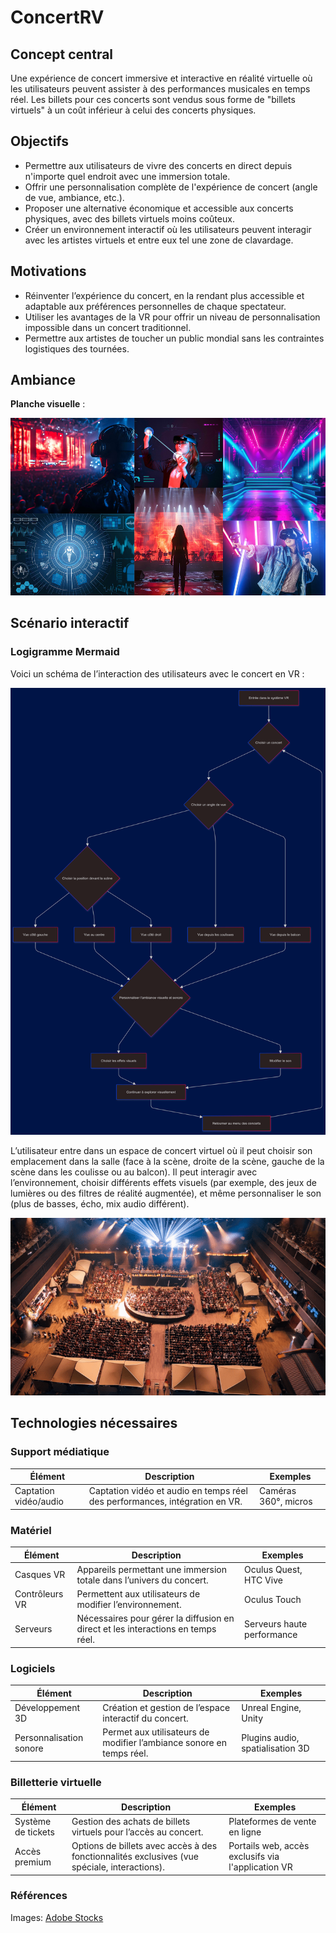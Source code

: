 # ConcertRV

## Concept central

Une expérience de concert immersive et interactive en réalité virtuelle où les utilisateurs peuvent assister à des performances musicales en temps réel. Les billets pour ces concerts sont vendus sous forme de "billets virtuels" à un coût inférieur à celui des concerts physiques.

## Objectifs

- Permettre aux utilisateurs de vivre des concerts en direct depuis n'importe quel endroit avec une immersion totale.
- Offrir une personnalisation complète de l'expérience de concert (angle de vue, ambiance, etc.).
- Proposer une alternative économique et accessible aux concerts physiques, avec des billets virtuels moins coûteux.
- Créer un environnement interactif où les utilisateurs peuvent interagir avec les artistes virtuels et entre eux tel une zone de clavardage.

## Motivations

- Réinventer l’expérience du concert, en la rendant plus accessible et adaptable aux préférences personnelles de chaque spectateur.
- Utiliser les avantages de la VR pour offrir un niveau de personnalisation impossible dans un concert traditionnel.
- Permettre aux artistes de toucher un public mondial sans les contraintes logistiques des tournées.

## Ambiance

**Planche visuelle** :

![Moodboard](/medias/moodboard.jpeg)

## Scénario interactif

### Logigramme Mermaid

Voici un schéma de l’interaction des utilisateurs avec le concert en VR :

![Logigramme](/medias/logigramme.png)

L’utilisateur entre dans un espace de concert virtuel où il peut choisir son emplacement dans la salle (face à la scène, droite de la scène, gauche de la scène dans les coulisse ou au balcon). Il peut interagir avec l’environnement, choisir différents effets visuels (par exemple, des jeux de lumières ou des filtres de réalité augmentée), et même personnaliser le son (plus de basses, écho, mix audio différent).

![Exemple du choix d'emplacement](/medias/vue_de_haut.png)

## Technologies nécessaires

### Support médiatique

| Élément               | Description                                                                 | Exemples             |
| --------------------- | --------------------------------------------------------------------------- | -------------------- |
| Captation vidéo/audio | Captation vidéo et audio en temps réel des performances, intégration en VR. | Caméras 360°, micros |

### Matériel

| Élément        | Description                                                                      | Exemples                   |
| -------------- | -------------------------------------------------------------------------------- | -------------------------- |
| Casques VR     | Appareils permettant une immersion totale dans l’univers du concert.             | Oculus Quest, HTC Vive     |
| Contrôleurs VR | Permettent aux utilisateurs de modifier l’environnement.                         | Oculus Touch               |
| Serveurs       | Nécessaires pour gérer la diffusion en direct et les interactions en temps réel. | Serveurs haute performance |

### Logiciels

| Élément                 | Description                                                          | Exemples                         |
| ----------------------- | -------------------------------------------------------------------- | -------------------------------- |
| Développement 3D        | Création et gestion de l’espace interactif du concert.               | Unreal Engine, Unity             |
| Personnalisation sonore | Permet aux utilisateurs de modifier l’ambiance sonore en temps réel. | Plugins audio, spatialisation 3D |

### Billetterie virtuelle

| Élément            | Description                                                                                  | Exemples                                           |
| ------------------ | -------------------------------------------------------------------------------------------- | -------------------------------------------------- |
| Système de tickets | Gestion des achats de billets virtuels pour l’accès au concert.                              | Plateformes de vente en ligne                      |
| Accès premium      | Options de billets avec accès à des fonctionnalités exclusives (vue spéciale, interactions). | Portails web, accès exclusifs via l'application VR |

### Références

Images: [Adobe Stocks](https://stock.adobe.com/)